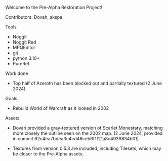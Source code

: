 Welcome to the Pre-Alpha Restoration Project!

Contributors: Dovah, akspa

Tools

* Noggit
* Noggit Red
* MPQEditor
* git
* python 3.10+
* PureRef

Work done

- Top half of Azeroth has been blocked out and partially textured (2 June 2024)


Goals

- Rebuild World of Warcraft as it looked in 2002

Assets

- Dovah provided a gray-textured version of Scarlet Monestary, matching more closely the outline seen on the 2002 map. (2 June 2024, provided in commit 62c4ea7bdea3c4cd46ceb6f1f21a8c4939834b01)

- Textures from version 0.5.3 are included, including Tilesets, which may be closer to the Pre-Alpha assets.

